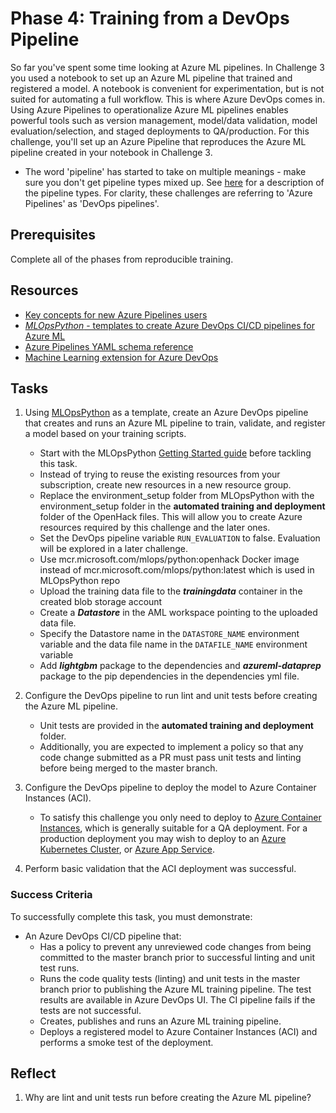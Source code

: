 # Phase 4: Training from a DevOps Pipeline

So far you've spent some time looking at Azure ML pipelines. In Challenge 3 you used a notebook to set up an Azure ML pipeline that trained and registered a model. A notebook is convenient for experimentation, but is not suited for automating a full workflow. This is where Azure DevOps comes in. Using Azure Pipelines to operationalize Azure ML pipelines enables powerful tools such as version management, model/data validation, model evaluation/selection, and staged deployments to QA/production. For this challenge, you'll set up an Azure Pipeline that reproduces the Azure ML pipeline created in your notebook in Challenge 3.

* The word 'pipeline' has started to take on multiple meanings - make sure you don't get pipeline types mixed up. See [here](https://docs.microsoft.com/azure/machine-learning/concept-ml-pipelines#which-azure-pipeline-technology-should-i-use) for a description of the pipeline types. For clarity, these challenges are referring to 'Azure Pipelines' as 'DevOps pipelines'.

## Prerequisites 

Complete all of the phases from reproducible training. 

## Resources

* [Key concepts for new Azure Pipelines users](https://docs.microsoft.com/azure/devops/pipelines/get-started/key-pipelines-concepts?view=azure-devops)
* [*MLOpsPython* - templates to create Azure DevOps CI/CD pipelines for Azure ML](https://github.com/microsoft/MLOpsPython)
* [Azure Pipelines YAML schema reference](https://docs.microsoft.com/azure/devops/pipelines/yaml-schema?view=azure-devops&tabs=schema)
* [Machine Learning extension for Azure DevOps](https://marketplace.visualstudio.com/items?itemName=ms-air-aiagility.vss-services-azureml)

## Tasks

1. Using [MLOpsPython](https://github.com/microsoft/MLOpsPython) as a template, create an Azure DevOps pipeline that creates and runs an Azure ML pipeline to train, validate, and register a model based on your training scripts. 
    * Start with the MLOpsPython [Getting Started guide](https://github.com/microsoft/MLOpsPython/blob/master/docs/getting_started.md) before tackling this task. 
    * Instead of trying to reuse the existing resources from your subscription, create new resources in a new resource group.
    * Replace the environment_setup folder from MLOpsPython with the environment_setup folder in the **automated training and deployment** folder of the OpenHack files. This will allow you to create Azure resources required by this challenge and the later ones.
    * Set the DevOps pipeline variable ```RUN_EVALUATION``` to false. Evaluation will be explored in a later challenge.
    * Use mcr.microsoft.com/mlops/python:openhack Docker image instead of mcr.microsoft.com/mlops/python:latest which is used in MLOpsPython repo
    * Upload the training data file to the ***trainingdata*** container in the created blob storage account
    * Create a ***Datastore*** in the AML workspace pointing to the uploaded data file.
    * Specify the Datastore name in the ```DATASTORE_NAME``` environment variable and the data file name in the ```DATAFILE_NAME``` environment variable 
    * Add ***lightgbm*** package to the dependencies and ***azureml-dataprep*** package to the pip dependencies in the dependencies yml file.
2. Configure the DevOps pipeline to run lint and unit tests before creating the Azure ML pipeline.
    * Unit tests are provided in the **automated training and deployment** folder.
    * Additionally, you are expected to implement a policy so that any code change submitted as a PR must pass unit tests and linting before being merged to the master branch.
3. Configure the DevOps pipeline to deploy the model to Azure Container Instances (ACI).
    * To satisfy this challenge you only need to deploy to [Azure Container Instances](https://azure.microsoft.com/services/container-instances/), which is generally suitable for a QA deployment. For a production deployment you may wish to deploy to an [Azure Kubernetes Cluster](https://docs.microsoft.com/azure/aks/intro-kubernetes), or [Azure App Service](https://docs.microsoft.com/azure/app-service/containers/quickstart-docker).

4. Perform basic validation that the ACI deployment was successful.

### Success Criteria

To successfully complete this task, you must demonstrate: 

* An Azure DevOps CI/CD pipeline that:
    * Has a policy to prevent any unreviewed code changes from being committed to the master branch prior to successful linting and unit test runs.
    * Runs the code quality tests (linting) and unit tests in the master branch prior to publishing the Azure ML training pipeline. The test results are available in Azure DevOps UI. The CI pipeline fails if the tests are not successful.
    * Creates, publishes and runs an Azure ML training pipeline.
    * Deploys a registered model to Azure Container Instances (ACI) and performs a smoke test of the deployment.


## Reflect

1. Why are lint and unit tests run before creating the Azure ML pipeline?
